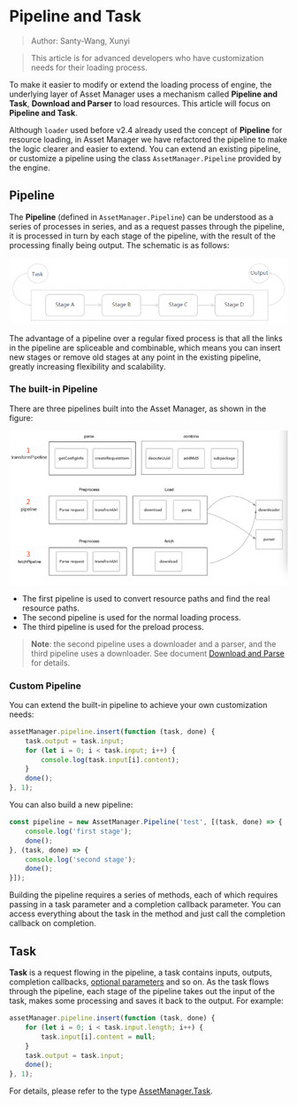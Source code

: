 # Pipeline and Task

> Author: Santy-Wang, Xunyi

> This article is for advanced developers who have customization needs for their loading process.

To make it easier to modify or extend the loading process of engine, the underlying layer of Asset Manager uses a mechanism called **Pipeline and Task**, **Download and Parser** to load resources. This article will focus on **Pipeline and Task**.

Although `loader` used before v2.4 already used the concept of **Pipeline** for resource loading, in Asset Manager we have refactored the pipeline to make the logic clearer and easier to extend. You can extend an existing pipeline, or customize a pipeline using the class `AssetManager.Pipeline` provided by the engine.

## Pipeline

The **Pipeline** (defined in `AssetManager.Pipeline`) can be understood as a series of processes in series, and as a request passes through the pipeline, it is processed in turn by each stage of the pipeline, with the result of the processing finally being output. The schematic is as follows:

![pipeline](pipeline-task/pipeline.png)

The advantage of a pipeline over a regular fixed process is that all the links in the pipeline are spliceable and combinable, which means you can insert new stages or remove old stages at any point in the existing pipeline, greatly increasing flexibility and scalability.

### The built-in Pipeline

There are three pipelines built into the Asset Manager, as shown in the figure:

![builtin-pipeline](pipeline-task/builtin-pipeline.jpg)

- The first pipeline is used to convert resource paths and find the real resource paths.
- The second pipeline is used for the normal loading process.
- The third pipeline is used for the preload process.

> **Note**: the second pipeline uses a downloader and a parser, and the third pipeline uses a downloader. See document [Download and Parse](downloader-parser.md) for details.

### Custom Pipeline

You can extend the built-in pipeline to achieve your own customization needs:

```typescript
assetManager.pipeline.insert(function (task, done) {
    task.output = task.input;
    for (let i = 0; i < task.input; i++) {
        console.log(task.input[i].content);
    }
    done();
}, 1);
```

You can also build a new pipeline:

```typescript
const pipeline = new AssetManager.Pipeline('test', [(task, done) => {
    console.log('first stage');
    done();
}, (task, done) => {
    console.log('second stage');
    done();
}]);
```

Building the pipeline requires a series of methods, each of which requires passing in a task parameter and a completion callback parameter. You can access everything about the task in the method and just call the completion callback on completion.

## Task

**Task** is a request flowing in the pipeline, a task contains inputs, outputs, completion callbacks, [optional parameters](options.md) and so on. As the task flows through the pipeline, each stage of the pipeline takes out the input of the task, makes some processing and saves it back to the output. For example:

```typescript
assetManager.pipeline.insert(function (task, done) {
    for (let i = 0; i < task.input.length; i++) {
        task.input[i].content = null;
    }
    task.output = task.input;
    done();
}, 1);
```

For details, please refer to the type [AssetManager.Task](../../../api/en/classes/asset_manager.task.html).
